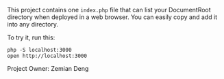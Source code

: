 This project contains one `index.php` file that can list your DocumentRoot directory
when deployed in a web browser. You can easily copy and add it into any directory.

To try it, run this:

	php -S localhost:3000
	open http://localhost:3000

Project Owner: Zemian Deng
